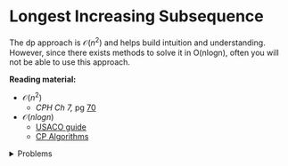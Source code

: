 # Longest Increasing Subsequence
The dp approach is $\mathcal{O}(n^2)$ and helps build intuition and understanding. However, since there exists methods to solve it in O(nlogn), often you will not be able to use this approach.

**Reading material:**
* $\mathcal{O}(n^2)$
    * *CPH Ch 7,* pg [70](https://cses.fi/book/book.pdf#page=80)
* $\mathcal{O}(nlogn)$
    * [USACO guide](https://usaco.guide/gold/lis?lang=cpp)
    * [CP Algorithms](https://cp-algorithms.com/sequences/longest_increasing_subsequence.html)

<details>
<summary>Problems</summary>
<ul>
    <li><a href="https://leetcode.com/problems/longest-increasing-subsequence/">Leetcode 300 Longest Increasing Subsequence</a></li>
    <li><a href="https://codeforces.com/contest/269/problem/B">CF 269 B Greenhouse Effect</a></li>
    <li><a href="https://www.spoj.com/problems/DOSA/">Spoj DOSA - Lalith Dosa</a></li>
    <li><a href="https://codeforces.com/contest/340/problem/D">CF 340 D Bubble Sort Graph</a></li>
    <li><a href="https://www.spoj.com/problems/ALTSEQ/">Spoj ALTSEQ Alternating Sequences</a></li>
    <li><a href="https://codeforces.com/contest/1257/problem/E">CF 1257 E</a></li>
</ul>
</details>
